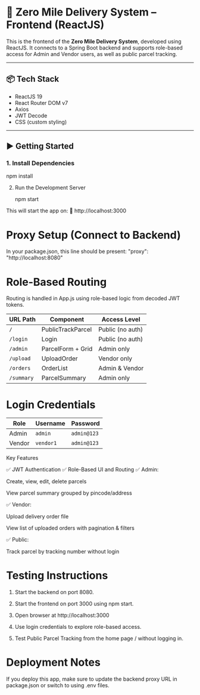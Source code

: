 # 🚚 Zero Mile Delivery System – Frontend (ReactJS)

This is the frontend of the **Zero Mile Delivery System**, developed using ReactJS. It connects to a Spring Boot backend and supports role-based access for Admin and Vendor users, as well as public parcel tracking.

---

## 📦 Tech Stack

- ReactJS 19
- React Router DOM v7
- Axios
- JWT Decode
- CSS (custom styling)

---

## ▶️ Getting Started

### 1. Install Dependencies
npm install

2. Run the Development Server

   npm start

This will start the app on:
📍 http://localhost:3000

# Proxy Setup (Connect to Backend)
In your package.json, this line should be present:
  "proxy": "http://localhost:8080"


# Role-Based Routing
Routing is handled in App.js using role-based logic from decoded JWT tokens.

| URL Path   | Component         | Access Level     |
| ---------- | ----------------- | ---------------- |
| `/`        | PublicTrackParcel | Public (no auth) |
| `/login`   | Login             | Public (no auth) |
| `/admin`   | ParcelForm + Grid | Admin only       |
| `/upload`  | UploadOrder       | Vendor only      |
| `/orders`  | OrderList         | Admin & Vendor   |
| `/summary` | ParcelSummary     | Admin only       |


# Login Credentials

| Role   | Username  | Password    |
| ------ | --------- | ----------- |
| Admin  | `admin`   | `admin@123` |
| Vendor | `vendor1` | `admin@123` |


Key Features

✅ JWT Authentication
✅ Role-Based UI and Routing
✅ Admin:

Create, view, edit, delete parcels

View parcel summary grouped by pincode/address

✅ Vendor:

Upload delivery order file

View list of uploaded orders with pagination & filters

✅ Public:

Track parcel by tracking number without login


# Testing Instructions
1. Start the backend on port 8080.

2. Start the frontend on port 3000 using npm start.

3. Open browser at http://localhost:3000

4. Use login credentials to explore role-based access.

5. Test Public Parcel Tracking from the home page / without logging in.


# Deployment Notes
If you deploy this app, make sure to update the backend proxy URL in package.json or switch to using .env files.
